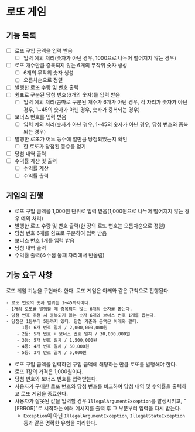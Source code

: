 # 로또 게임

## 기능 목록
- [ ] 로또 구입 금액을 입력 받음
  - [ ] 입력 예외 처리(숫자가 아닌 경우, 1000으로 나누어 떨어지지 않는 경우)
- [ ] 로또 개수만큼 중복되지 않는 6개의 무작위 숫자 생성
  - [ ] 6개의 무작위 숫자 생성
  - [ ] 오름차순으로 정렬
- [ ] 발행한 로또 수량 및 번호 출력
- [ ] 쉼표로 구분된 당첨 번호(6개의 숫자)를 입력 받음
  - [ ] 입력 예외 처리(콤마로 구분된 개수가 6개가 아닌 경우, 각 자리가 숫자가 아닌 경우, 1~45의 숫자가 아닌 경우, 숫자가 중복되는 경우)
- [ ] 보너스 번호를 입력 받음
  - [ ] 입력 예외 처리(숫자가 아닌 경우, 1~45의 숫자가 아닌 경우, 당첨 번호와 중복되는 경우)
- [ ] 발행한 로또가 어느 등수에 얼만큼 당첨되었는지 확인
  - [ ] 한 로또가 당첨된 등수를 얻기
- [ ] 당첨 내역 출력
- [ ] 수익률 계산 및 출력
  - [ ] 수익률 계산
  - [ ] 수익률 출력

## 게임의 진행
- 로또 구입 금액을 1,000원 단위로 입력 받음(1,000원으로 나누어 떨어지지 않는 경우 예외 처리)
- 발행한 로또 수량 및 번호 출력(한 장의 로또 번호는 오름차순으로 정렬)
- 당첨 번호 6개를 쉼표로 구분하여 입력 받음
- 보너스 번호 1개를 입력 받음
- 당첨 내역 출력
- 수익률 출력(소수점 둘째 자리에서 반올림)

## 기능 요구 사항
로또 게임 기능을 구현해야 한다. 로또 게임은 아래와 같은 규칙으로 진행된다.

```
- 로또 번호의 숫자 범위는 1~45까지이다.
- 1개의 로또를 발행할 때 중복되지 않는 6개의 숫자를 뽑는다.
- 당첨 번호 추첨 시 중복되지 않는 숫자 6개와 보너스 번호 1개를 뽑는다.
- 당첨은 1등부터 5등까지 있다. 당첨 기준과 금액은 아래와 같다.
    - 1등: 6개 번호 일치 / 2,000,000,000원
    - 2등: 5개 번호 + 보너스 번호 일치 / 30,000,000원
    - 3등: 5개 번호 일치 / 1,500,000원
    - 4등: 4개 번호 일치 / 50,000원
    - 5등: 3개 번호 일치 / 5,000원
```

- 로또 구입 금액을 입력하면 구입 금액에 해당하는 만큼 로또를 발행해야 한다.
- 로또 1장의 가격은 1,000원이다.
- 당첨 번호와 보너스 번호를 입력받는다.
- 사용자가 구매한 로또 번호와 당첨 번호를 비교하여 당첨 내역 및 수익률을 출력하고 로또 게임을 종료한다.
- 사용자가 잘못된 값을 입력할 경우 `IllegalArgumentException`를 발생시키고, "[ERROR]"로 시작하는 에러 메시지를 출력 후 그 부분부터 입력을 다시 받는다.
    - `Exception`이 아닌 `IllegalArgumentException`, `IllegalStateException` 등과 같은 명확한 유형을 처리한다.